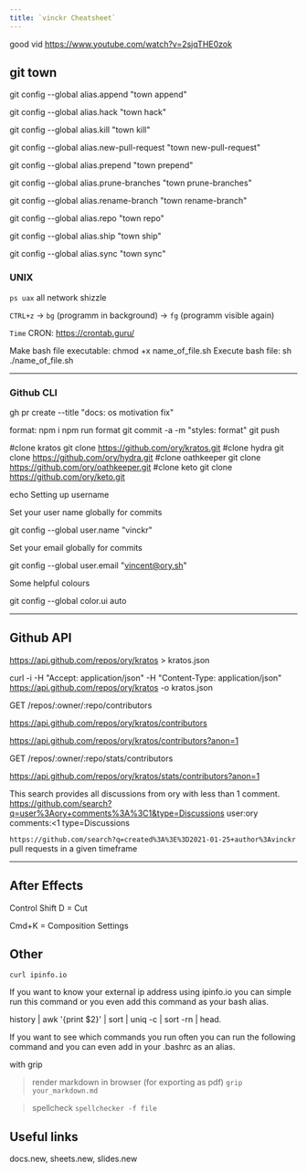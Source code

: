 ```yaml
---
title: `vinckr Cheatsheet`
---
```


good vid
https://www.youtube.com/watch?v=2sjqTHE0zok

## git town

git config --global alias.append "town append"

git config --global alias.hack "town hack"

git config --global alias.kill "town kill"

git config --global alias.new-pull-request "town new-pull-request"

git config --global alias.prepend "town prepend"

git config --global alias.prune-branches "town prune-branches"

git config --global alias.rename-branch "town rename-branch"

git config --global alias.repo "town repo"

git config --global alias.ship "town ship"

git config --global alias.sync "town sync"

### UNIX

`ps uax` all network shizzle

`CTRL+z` -> `bg` (programm in background) -> `fg` (programm visible again)

`Time` CRON: https://crontab.guru/

Make bash file executable: chmod +x name_of_file.sh Execute bash file: sh
./name_of_file.sh

---

### Github CLI

gh pr create --title "docs: os motivation fix"

format: npm i npm run format git commit -a -m "styles: format" git push

#clone kratos git clone https://github.com/ory/kratos.git #clone hydra git clone
https://github.com/ory/hydra.git #clone oathkeeper git clone
https://github.com/ory/oathkeeper.git #clone keto git clone
https://github.com/ory/keto.git

echo Setting up username

Set your user name globally for commits

git config --global user.name "vinckr"

Set your email globally for commits

git config --global user.email "vincent@ory.sh"

Some helpful colours

git config --global color.ui auto

---

## Github API

https://api.github.com/repos/ory/kratos > kratos.json

curl -i -H "Accept: application/json" -H "Content-Type: application/json"
https://api.github.com/repos/ory/kratos -o kratos.json

GET /repos/:owner/:repo/contributors

https://api.github.com/repos/ory/kratos/contributors

https://api.github.com/repos/ory/kratos/contributors?anon=1

GET /repos/:owner/:repo/stats/contributors

https://api.github.com/repos/ory/kratos/stats/contributors?anon=1

This search provides all discussions from ory with less than 1 comment.
https://github.com/search?q=user%3Aory+comments%3A%3C1&type=Discussions user:ory
comments:<1 type=Discussions

`https://github.com/search?q=created%3A%3E%3D2021-01-25+author%3Avinckr` pull
requests in a given timeframe

---

## After Effects

Control Shift D = Cut

Cmd+K = Composition Settings

## Other

`curl ipinfo.io`

If you want to know your external ip address using ipinfo.io you can simple run this command or you even add this command as your bash alias.

history | awk '{print $2}' | sort | uniq -c | sort -rn | head.

If you want to see which commands you run often you can run the following command and you can even add in your .bashrc as an alias.

with grip

> render markdown in browser (for exporting as pdf) `grip your_markdown.md`

> spellcheck `spellchecker -f file`

## Useful links

docs.new, sheets.new, slides.new
